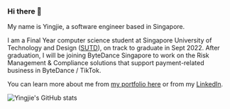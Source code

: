 ### Hi there 👋

My name is Yingjie, a software engineer based in Singapore.

I am a Final Year computer science student at Singapore University of Technology and Design ([SUTD](https://sutd.edu.sg/)), on track to graduate in Sept 2022. After graduation, I will be joining ByteDance Singapore to work on the Risk Management & Compliance solutions that support payment-related business in ByteDance / TikTok. 

You can learn more about me from [my portfolio here](https://yingjieqiao.github.io/) or from my [LinkedIn](https://www.linkedin.com/in/yingjie-qiao/).



![Yingjie's GitHub stats](https://github-readme-stats.vercel.app/api?username=YingjieQiao&count_private=true?show_icons=true&theme=tokyonight)

